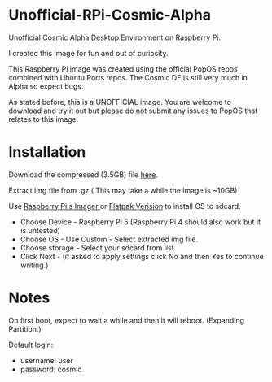 # Unofficial-RPi-Cosmic-Alpha

Unofficial Cosmic Alpha Desktop Environment on Raspberry Pi.

I created this image for fun and out of curiosity.

This Raspberry Pi image was created using the official PopOS repos combined with Ubuntu Ports repos. The Cosmic DE is still very much in Alpha so expect bugs.

As stated before, this is a UNOFFICIAL image. You are welcome to download and try it out but please do not submit any issues to PopOS that relates to this image.

# Installation

Download the compressed (3.5GB) file [here](https://rpi-img.electrospek.com/popos24.04_Alapha-RPi5.img.gz).

Extract img file from .gz ( This may take a while the image is ~10GB)

Use [Raspberry Pi's Imager ](https://www.raspberrypi.com/software/)or [Flatpak Verision](https://flathub.org/apps/org.raspberrypi.rpi-imager) to install OS to sdcard.

* Choose Device - Raspberry Pi 5 (Raspberry Pi 4 should also work but it is untested)
* Choose OS - Use Custom - Select extracted img file.
* Choose storage - Select your sdcard from list.
* Click Next - (if asked to apply settings click No and then Yes to continue writing.)

# Notes

On first boot, expect to wait a while and then it will reboot. (Expanding Partition.) 

Default login:

* username: user
* password: cosmic
